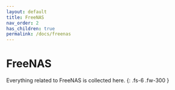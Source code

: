 ```yaml
---
layout: default
title: FreeNAS
nav_order: 2
has_children: true
permalink: /docs/freenas
---
```


# FreeNAS

Everything related to FreeNAS is collected here.
{: .fs-6 .fw-300 }